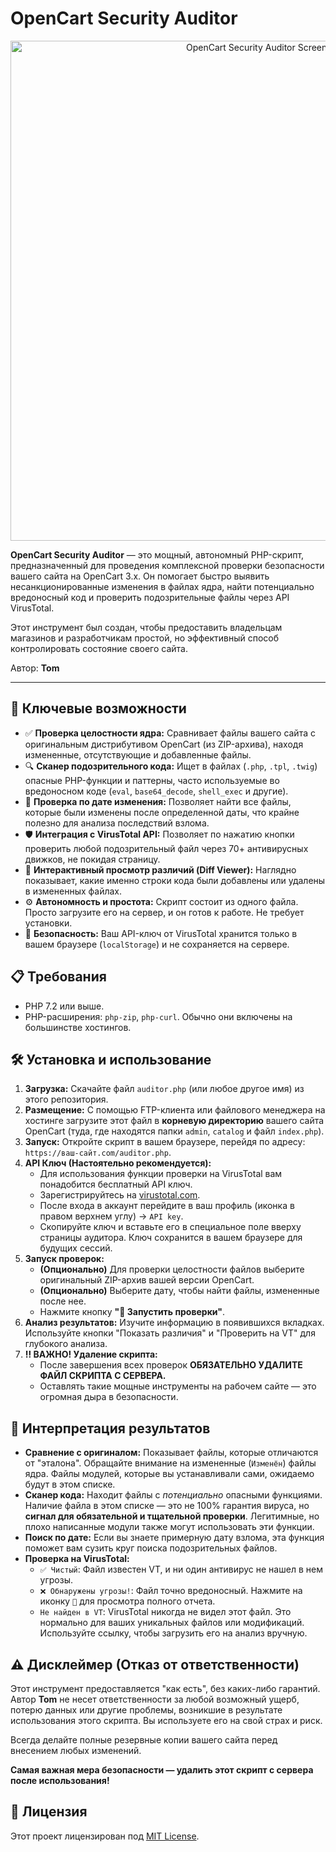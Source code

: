 # OpenCart Security Auditor

<p align="center">
  <img src="https://raw.githubusercontent.com/user-attachments/assets/81d966d5-a8ed-4b07-a641-550f865f57ab" alt="OpenCart Security Auditor Screenshot" width="800">
</p>

**OpenCart Security Auditor** — это мощный, автономный PHP-скрипт, предназначенный для проведения комплексной проверки безопасности вашего сайта на OpenCart 3.x. Он помогает быстро выявить несанкционированные изменения в файлах ядра, найти потенциально вредоносный код и проверить подозрительные файлы через API VirusTotal.

Этот инструмент был создан, чтобы предоставить владельцам магазинов и разработчикам простой, но эффективный способ контролировать состояние своего сайта.

Автор: **Tom**

---

## 🚀 Ключевые возможности

*   ✅ **Проверка целостности ядра:** Сравнивает файлы вашего сайта с оригинальным дистрибутивом OpenCart (из ZIP-архива), находя измененные, отсутствующие и добавленные файлы.
*   🔍 **Сканер подозрительного кода:** Ищет в файлах (`.php`, `.tpl`, `.twig`) опасные PHP-функции и паттерны, часто используемые во вредоносном коде (`eval`, `base64_decode`, `shell_exec` и другие).
*   📅 **Проверка по дате изменения:** Позволяет найти все файлы, которые были изменены после определенной даты, что крайне полезно для анализа последствий взлома.
*   🛡️ **Интеграция с VirusTotal API:** Позволяет по нажатию кнопки проверить любой подозрительный файл через 70+ антивирусных движков, не покидая страницу.
*   🔬 **Интерактивный просмотр различий (Diff Viewer):** Наглядно показывает, какие именно строки кода были добавлены или удалены в измененных файлах.
*   ⚙️ **Автономность и простота:** Скрипт состоит из одного файла. Просто загрузите его на сервер, и он готов к работе. Не требует установки.
*   🔐 **Безопасность:** Ваш API-ключ от VirusTotal хранится только в вашем браузере (`localStorage`) и не сохраняется на сервере.

## 📋 Требования

*   PHP 7.2 или выше.
*   PHP-расширения: `php-zip`, `php-curl`. Обычно они включены на большинстве хостингов.

## 🛠️ Установка и использование

1.  **Загрузка:** Скачайте файл `auditor.php` (или любое другое имя) из этого репозитория.
2.  **Размещение:** С помощью FTP-клиента или файлового менеджера на хостинге загрузите этот файл в **корневую директорию** вашего сайта OpenCart (туда, где находятся папки `admin`, `catalog` и файл `index.php`).
3.  **Запуск:** Откройте скрипт в вашем браузере, перейдя по адресу: `https://ваш-сайт.com/auditor.php`.
4.  **API Ключ (Настоятельно рекомендуется):**
    *   Для использования функции проверки на VirusTotal вам понадобится бесплатный API ключ.
    *   Зарегистрируйтесь на [virustotal.com](https://www.virustotal.com/gui/user/signup).
    *   После входа в аккаунт перейдите в ваш профиль (иконка в правом верхнем углу) -> `API key`.
    *   Скопируйте ключ и вставьте его в специальное поле вверху страницы аудитора. Ключ сохранится в вашем браузере для будущих сессий.
5.  **Запуск проверок:**
    *   **(Опционально)** Для проверки целостности файлов выберите оригинальный ZIP-архив вашей версии OpenCart.
    *   **(Опционально)** Выберите дату, чтобы найти файлы, измененные после нее.
    *   Нажмите кнопку **"🚀 Запустить проверки"**.
6.  **Анализ результатов:** Изучите информацию в появившихся вкладках. Используйте кнопки "Показать различия" и "Проверить на VT" для глубокого анализа.
7.  **‼️ ВАЖНО! Удаление скрипта:**
    *   После завершения всех проверок **ОБЯЗАТЕЛЬНО УДАЛИТЕ ФАЙЛ СКРИПТА С СЕРВЕРА.**
    *   Оставлять такие мощные инструменты на рабочем сайте — это огромная дыра в безопасности.

## 📜 Интерпретация результатов

*   **Сравнение с оригиналом:** Показывает файлы, которые отличаются от "эталона". Обращайте внимание на измененные (`Изменён`) файлы ядра. Файлы модулей, которые вы устанавливали сами, ожидаемо будут в этом списке.
*   **Сканер кода:** Находит файлы с *потенциально* опасными функциями. Наличие файла в этом списке — это не 100% гарантия вируса, но **сигнал для обязательной и тщательной проверки**. Легитимные, но плохо написанные модули также могут использовать эти функции.
*   **Поиск по дате:** Если вы знаете примерную дату взлома, эта функция поможет вам сузить круг поиска подозрительных файлов.
*   **Проверка на VirusTotal:**
    *   `✅ Чистый`: Файл известен VT, и ни один антивирус не нашел в нем угрозы.
    *   `❌ Обнаружены угрозы!`: Файл точно вредоносный. Нажмите на иконку `🔗` для просмотра полного отчета.
    *   `Не найден в VT`: VirusTotal никогда не видел этот файл. Это нормально для ваших уникальных файлов или модификаций. Используйте ссылку, чтобы загрузить его на анализ вручную.

## ⚠️ Дисклеймер (Отказ от ответственности)

Этот инструмент предоставляется "как есть", без каких-либо гарантий. Автор **Tom** не несет ответственности за любой возможный ущерб, потерю данных или другие проблемы, возникшие в результате использования этого скрипта. Вы используете его на свой страх и риск.

Всегда делайте полные резервные копии вашего сайта перед внесением любых изменений.

**Самая важная мера безопасности — удалить этот скрипт с сервера после использования!**

## 📄 Лицензия

Этот проект лицензирован под [MIT License](LICENSE).
